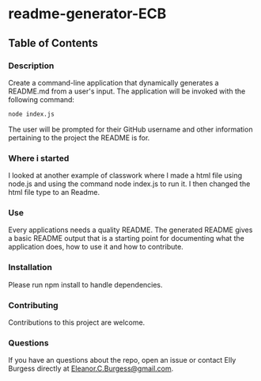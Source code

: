 # readme-generator-ECB

## Table of Contents

### Description

Create a command-line application that dynamically generates a README.md from a user's input. The application will be invoked with the following command:

```sh
node index.js
```

The user will be prompted for their GitHub username and other information pertaining to the project the README is for.

### Where i started

I looked at another example of classwork where I made a html file using node.js and using the command node index.js to run it. I then changed the html file type to an Readme.

### Use

Every applications needs a quality README. The generated README gives a basic README output that is a starting point for documenting what the application does, how to use it and how to contribute.

### Installation

Please run npm install to handle dependencies.

### Contributing

Contributions to this project are welcome.

### Questions

If you have an questions about the repo, open an issue or contact Elly Burgess directly at Eleanor.C.Burgess@gmail.com.
